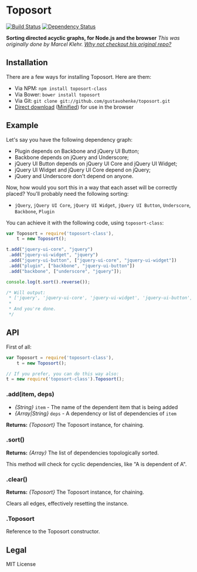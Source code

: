# Toposort
[![Build Status](http://img.shields.io/travis/gustavohenke/toposort.svg?branch=master&style=flat)](https://travis-ci.org/gustavohenke/toposort)
[![Dependency Status](http://img.shields.io/gemnasium/gustavohenke/toposort.png?style=flat)](https://gemnasium.com/gustavohenke/toposort)

__Sorting directed acyclic graphs, for Node.js and  the browser__
_This was originally done by Marcel Klehr. [Why not checkout his original repo?](https://github.com/marcelklehr/toposort)_

## Installation
There are a few ways for installing Toposort. Here are them:

* Via NPM: `npm install toposort-class`
* Via Bower: `bower install toposort`
* Via Git: `git clone git://github.com/gustavohenke/toposort.git`
* [Direct download](https://raw.githubusercontent.com/gustavohenke/toposort/master/build/toposort.js) ([Minified](https://github.com/gustavohenke/toposort/blob/master/build/toposort.min.js)) for use in the browser

## Example
Let's say you have the following dependency graph:

* Plugin depends on Backbone and jQuery UI Button;
* Backbone depends on jQuery and Underscore;
* jQuery UI Button depends on jQuery UI Core and jQuery UI Widget;
* jQuery UI Widget and jQuery UI Core depend on jQuery;
* jQuery and Underscore don't depend on anyone.

Now, how would you sort this in a way that each asset will be correctly placed? You'll probably need the following sorting:

* `jQuery`, `jQuery UI Core`, `jQuery UI Widget`, `jQuery UI Button`, `Underscore`, `Backbone`, `Plugin`

You can achieve it with the following code, using `toposort-class`:
```javascript
var Toposort = require('toposort-class'),
	t = new Toposort();

t.add("jquery-ui-core", "jquery")
 .add("jquery-ui-widget", "jquery")
 .add("jquery-ui-button", ["jquery-ui-core", "jquery-ui-widget"])
 .add("plugin", ["backbone", "jquery-ui-button"])
 .add("backbone", ["underscore", "jquery"]);

console.log(t.sort().reverse());

/* Will output:
 * ['jquery', 'jquery-ui-core', 'jquery-ui-widget', 'jquery-ui-button', 'underscore', 'backbone', 'plugin']
 *
 * And you're done.
 */
```

## API
First of all:
```javascript
var Toposort = require('toposort-class'),
	t = new Toposort();

// If you prefer, you can do this way also:
t = new require('toposort-class').Toposort();
```

### .add(item, deps)
* _{String}_ `item` - The name of the dependent item that is being added
* _{Array|String}_ `deps` - A dependency or list of dependencies of `item`

__Returns:__ _{Toposort}_ The Toposort instance, for chaining.

### .sort()
__Returns:__ _{Array}_ The list of dependencies topologically sorted.

This method will check for cyclic dependencies, like "A is dependent of A".

### .clear()
__Returns:__ _{Toposort}_ The Toposort instance, for chaining.

Clears all edges, effectively resetting the instance.

### .Toposort

Reference to the Toposort constructor.

## Legal
MIT License
